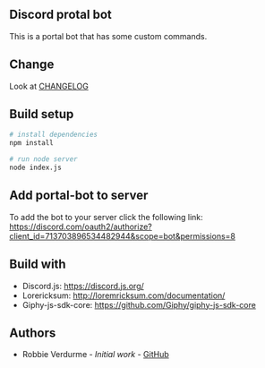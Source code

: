## Discord protal bot
This is a portal bot that has some custom commands.

## Change
Look at [CHANGELOG](https://github.com/RobbieVerdurme/Discord-Portal-bot/blob/master/CHANGELOG.md)

## Build setup
``` bash
# install dependencies
npm install

# run node server
node index.js
```

## Add portal-bot to server
To add the bot to your server click the following link:
https://discord.com/oauth2/authorize?client_id=713703896534482944&scope=bot&permissions=8


## Build with
- Discord.js: https://discord.js.org/
- Lorericksum: http://loremricksum.com/documentation/
- Giphy-js-sdk-core: https://github.com/Giphy/giphy-js-sdk-core

## Authors
- Robbie Verdurme - *Initial work* - [GitHub](https://github.com/RobbieVerdurme)
